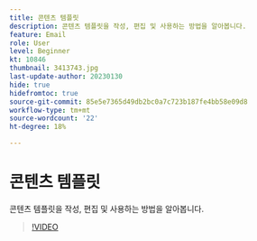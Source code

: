 ```yaml
---
title: 콘텐츠 템플릿
description: 콘텐츠 템플릿을 작성, 편집 및 사용하는 방법을 알아봅니다.
feature: Email
role: User
level: Beginner
kt: 10846
thumbnail: 3413743.jpg
last-update-author: 20230130
hide: true
hidefromtoc: true
source-git-commit: 85e5e7365d49db2bc0a7c723b187fe4bb58e09d8
workflow-type: tm+mt
source-wordcount: '22'
ht-degree: 18%

---
```


# 콘텐츠 템플릿

콘텐츠 템플릿을 작성, 편집 및 사용하는 방법을 알아봅니다.

>[!VIDEO](https://video.tv.adobe.com/v/3413743?quality=12&learn=on)
